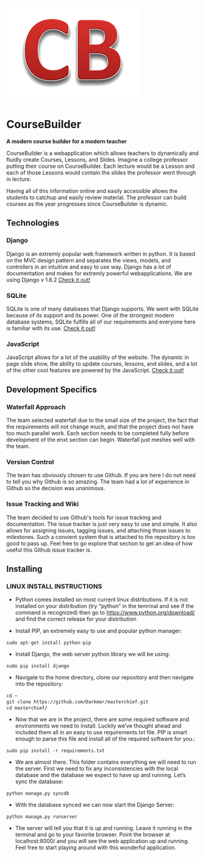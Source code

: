 ![CourseBuilder Logo](/CourseBuilder/static/images/logo.png) 
# CourseBuilder

**A modern course builder for a modern teacher**

CourseBuilder is a webapplication which allows teachers to dynamically and fluidly create Courses, Lessons, and Slides. Imagine a college professor putting their course on CourseBuilder. Each lecture would be a Lesson and each of those Lessons would contain the slides the professor went through in lecture.

Having all of this information online and easily accessible allows the students to catchup and easily review material. The professor can build courses as the year progresses since CourseBuilder is dynamic.

## Technologies
      
### Django 
Django is an extremly popular web framework written in python. It is based on the MVC design pattern and separates the views, models, and controllers in an intuitive and easy to use way. Django has a lot of documentation and makes for extremly powerful webapplications. We are using Django v 1.6.2 
[Check it out!](https://www.djangoproject.com/)
    
### SQLite
SQLite is one of many databases that Django supports. We went with SQLite because of its support and its power. One of the strongest modern database systems, SQLite fulfills all of our requirements and everyone here is familiar with its use. 
[Check it out!](http://www.sqlite.org/)
    
### JavaScript    
JavaScript allows for a lot of the usability of the website. The dynamic in page slide show, the ability to update courses, lessons, and slides, and a lot of the other cool features are powered by the JavaScript. 
[Check it out!](http://www.w3schools.com/js/DEFAULT.asp)
    
## Development Specifics

### Waterfall Approach
The team selected waterfall due to the small size of the project, the fact that the requirements will not change much, and that the project does not have too much parallel work. Each section needs to be completed fully before development of the enxt section can begin. Waterfall just meshes well with the team.

### Version Control
The team has obviously chosen to use Github. If you are here I do not need to tell you why Github is so amazing. The team had a lot of experience in Github so the decision was unanimous. 

### Issue Tracking and Wiki
The team decided to use Github's tools for issue tracking and documentation. The issue tracker is just very easy to use and simple. It also allows for assigning issues, tagging issues, and attaching those issues to milestones. Such a convient system that is attached to the repository is too good to pass up. Feel free to go explore that section to get an idea of how useful this Github issue tracker is.

## Installing

### LINUX INSTALL INSTRUCTIONS

* Python comes installed on most current linux distributions. If it is not installed on your distribution (try “python” in the temrinal and see if the command is recognized) then go to https://www.python.org/download/ and find the correct release for your distribution

* Install PIP, an extremely easy to use and popular python manager:

```
sudo apt-get install python-pip
```

* Install Django, the web server python library we will be using:

```
sudo pip install django
```

* Navigate to the home directory, clone our repository and then navigate into the repository:

```
cd ~
git clone https://github.com/Darkmer/masterchief.git
cd masterchief/
```

* Now that we are in the project, there are some required software and environments we need to install. Luckily we’ve thought ahead and included them all in an easy to use requirements.txt file. PIP is smart enough to parse this file and install all of the required software for you.:

```
sudo pip install -r requirements.txt
```

* We are almost there. This folder contains everything we will need to run the server. First we need to fix any inconsistencies with the local database and the database we expect to have up and running. Let’s sync the database:

```
python manage.py syncdb
```

* With the database synced we can now start the Django Server:

```
python manage.py runserver
```

* The server will tell you that it is up and running. Leave it running in the terminal and go to your favorite browser. Point the browser at localhost:8000/ and you will see the web application up and running. Feel free to start playing around with this wonderful application.


